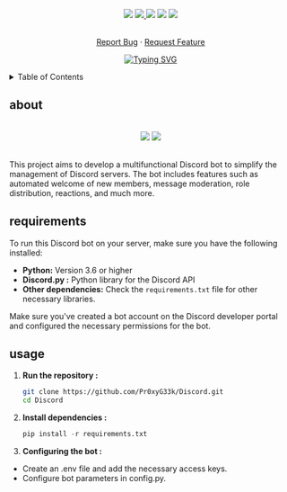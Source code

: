 <!--   my-icons -->
<p align="center">
</a>
    <a href="https://github.com/Pr0xyG33k/Discord"><img src="https://img.shields.io/badge/status-update-greengreen.svg?style=for-the-badge"></a>
    <a href="https://github.com/Pr0xyG33k/Discord/graphs/contributors"><img src="https://img.shields.io/github/contributors/Pr0xyG33k/Discord?style=for-the-badge">
    <a href="https://github.com/Pr0xyG33k/Discord/stargazers"><img src="https://img.shields.io/github/stars/Pr0xyG33k/Discord?style=for-the-badge"></a>
    <a href="https://github.com/Pr0xyG33k/Discord/network/members"><img src="https://img.shields.io/github/forks/Pr0xyG33k/Discord.svg?style=for-the-badge"></a>
    <a href="https://github.com/Pr0xyG33k/Discord/issues"><img src="https://img.shields.io/github/issues/Pr0xyG33k/Discord.svg?style=for-the-badge"></a>
</p>

<!-- PROJECT LOGO -->
  <p align="center">
    <br />
    <a href="https://github.com/Pr0xyG33k/Discord/issues">Report Bug</a>
    ·
    <a href="https://github.com/Pr0xyG33k/Discord/pulls">Request Feature</a>
  </p>
</div>

<!--   my-ticker -->
<p align="center">
<a href="https://git.io/typing-svg"><img src="https://readme-typing-svg.demolab.com?font=Fira+Code&pause=1000&width=550&height=100&lines=Welcome+to+my+Project+Discord!" alt="Typing SVG" /></a>
</p>

<!-- TABLE OF CONTENTS -->
<details>
  <summary>Table of Contents</summary>
  <ol>
    <li><a href="#about">about</a></li>
    <li><a href="#requirements">requirements</a></li>
    <li><a href="#usage">usage</a></li>
  </ol>
</details>

<!-- ABOUT -->
<h2>about</h2>
<div align="center">
 <br>
  <img src="https://img.shields.io/pypi/pyversions/pip">
  <img src="https://badge.fury.io/py/psutil.svg">
 <br>
</div>
<div align="center">
  <br>
</div>

This project aims to develop a multifunctional Discord bot to simplify the management of Discord servers. The bot includes features such as automated welcome of new members, message moderation, role distribution, reactions, and much more.

<!-- REQUIREMENTS -->
<h2>requirements</h2>
<div align="center">
</div>
<div align="center">
</div>

To run this Discord bot on your server, make sure you have the following installed:

- **Python:** Version 3.6 or higher
- **Discord.py :** Python library for the Discord API
- **Other dependencies:** Check the `requirements.txt` file for other necessary libraries.

Make sure you've created a bot account on the Discord developer portal and configured the necessary permissions for the bot.

<!-- USAGE -->
<h2>usage</h2>
<div align="center">
</div>
<div align="center">
</div>

1. **Run the repository :**
   ```bash
   git clone https://github.com/Pr0xyG33k/Discord.git
   cd Discord

2. **Install dependencies :**
   ```py
   pip install -r requirements.txt

3. **Configuring the bot :**
- Create an .env file and add the necessary access keys.
- Configure bot parameters in config.py.
